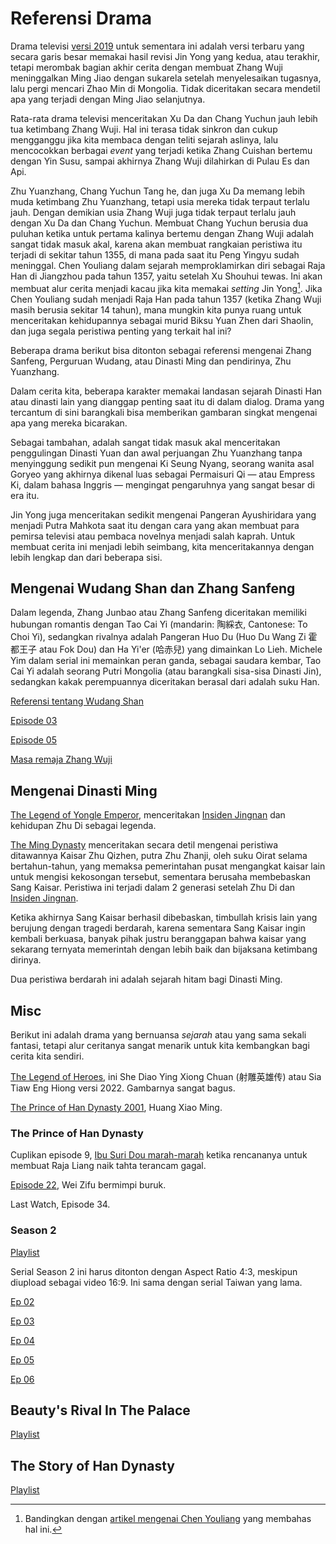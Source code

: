 
# Referensi Drama

Drama televisi [versi 2019](https://en.wikipedia.org/wiki/Heavenly_Sword_and_Dragon_Slaying_Sabre) untuk 
sementara ini adalah versi terbaru yang secara garis besar memakai hasil revisi Jin Yong yang kedua, atau 
terakhir, tetapi merombak bagian akhir cerita dengan membuat Zhang Wuji meninggalkan Ming Jiao dengan sukarela 
setelah menyelesaikan tugasnya, lalu pergi mencari Zhao Min di Mongolia. Tidak diceritakan secara mendetil apa 
yang terjadi dengan Ming Jiao selanjutnya.

Rata-rata drama televisi menceritakan Xu Da dan Chang Yuchun jauh lebih tua ketimbang Zhang Wuji. Hal ini terasa 
tidak sinkron dan cukup mengganggu jika kita membaca dengan teliti sejarah aslinya, lalu mencocokkan berbagai 
_event_ yang terjadi ketika Zhang Cuishan bertemu dengan Yin Susu, sampai akhirnya Zhang Wuji dilahirkan di Pulau Es dan Api.

Zhu Yuanzhang, Chang Yuchun Tang he, dan juga Xu Da memang lebih muda ketimbang Zhu Yuanzhang, tetapi usia mereka 
tidak terpaut terlalu jauh. Dengan demikian usia Zhang Wuji juga tidak terpaut terlalu jauh dengan Xu Da dan Chang Yuchun.
Membuat Chang Yuchun berusia dua puluhan ketika untuk pertama kalinya bertemu dengan Zhang Wuji adalah sangat tidak 
masuk akal, karena akan membuat rangkaian peristiwa itu terjadi di sekitar tahun 1355, di mana pada saat itu 
Peng Yingyu sudah meninggal. Chen Youliang dalam sejarah memproklamirkan diri sebagai Raja Han di Jiangzhou pada 
tahun 1357, yaitu setelah Xu Shouhui tewas. Ini akan membuat alur cerita menjadi kacau jika kita memakai _setting_ 
Jin Yong[^chen-youliang]. Jika Chen Youliang sudah menjadi Raja Han pada tahun 1357 (ketika Zhang Wuji masih berusia 
sekitar 14 tahun), mana mungkin kita punya ruang untuk menceritakan kehidupannya sebagai murid Biksu Yuan Zhen dari 
Shaolin, dan juga segala peristiwa penting yang terkait hal ini?

[^chen-youliang]: Bandingkan dengan [artikel mengenai Chen Youliang](https://en.wikipedia.org/wiki/Chen_Youliang#Biography) yang membahas hal ini.

Beberapa drama berikut bisa ditonton sebagai referensi mengenai Zhang Sanfeng, Perguruan Wudang, atau 
Dinasti Ming dan pendirinya, Zhu Yuanzhang.

Dalam cerita kita, beberapa karakter memakai landasan sejarah Dinasti Han atau dinasti lain yang dianggap 
penting saat itu di dalam dialog. Drama yang tercantum di sini barangkali bisa memberikan gambaran singkat 
mengenai apa yang mereka bicarakan.

Sebagai tambahan, adalah sangat tidak masuk akal menceritakan penggulingan Dinasti Yuan dan awal perjuangan Zhu Yuanzhang 
tanpa menyinggung sedikit pun mengenai Ki Seung Nyang, seorang wanita asal Goryeo yang akhirnya dikenal luas sebagai 
Permaisuri Qi — atau Empress Ki, dalam bahasa Inggris — mengingat pengaruhnya yang sangat besar di era itu.

Jin Yong juga menceritakan sedikit mengenai Pangeran Ayushiridara yang menjadi Putra Mahkota saat itu dengan cara 
yang akan membuat para pemirsa televisi atau pembaca novelnya menjadi salah kaprah. Untuk membuat cerita ini menjadi lebih 
seimbang, kita menceritakannya dengan lebih lengkap dan dari beberapa sisi.

## Mengenai Wudang Shan dan Zhang Sanfeng

Dalam legenda, Zhang Junbao atau Zhang Sanfeng diceritakan memiliki hubungan romantis dengan Tao Cai Yi 
(mandarin: 陶綵衣, Cantonese: To Choi Yi), sedangkan rivalnya adalah Pangeran Huo Du (Huo Du Wang Zi 霍都王子 atau Fok Dou) 
dan Ha Yi'er (哈赤兒) yang dimainkan Lo Lieh. Michele Yim dalam serial ini memainkan peran ganda, sebagai saudara
kembar, Tao Cai Yi adalah seorang Putri Mongolia (atau barangkali sisa-sisa Dinasti Jin), sedangkan kakak 
perempuannya diceritakan berasal dari adalah suku Han.

[Referensi tentang Wudang Shan](https://www.youtube.com/playlist?list=PLRBClVey5BqzoRGByTdPyduiI7PpDzJVz)

[Episode 03](https://www.youtube.com/watch?v=Q5WsMxWHprA&list=PLRBClVey5BqzoRGByTdPyduiI7PpDzJVz&index=3&pp=iAQB)

[Episode 05](https://www.youtube.com/watch?v=AeJther7W7A&list=PLy8WDOJkSFFyiMSj6F1OnuANJbh5RzxBq&index=5)

[Masa remaja Zhang Wuji](https://www.youtube.com/watch?v=Pcmju7FiqCU)


## Mengenai Dinasti Ming

[The Legend of Yongle Emperor](https://www.youtube.com/playlist?list=PLKfjTWVlrjuZQeQZflaf-3-82s-wJkF2w), menceritakan
[Insiden Jingnan](../insiden-jingnan/bab1) dan kehidupan Zhu Di sebagai legenda.

[The Ming Dynasty](https://www.youtube.com/playlist?list=PLAY0EoF0TnKijDVjG1Z4-6uepgTPrSCfo) menceritakan secara detil
mengenai peristiwa ditawannya Kaisar Zhu Qizhen, putra Zhu Zhanji, oleh suku Oirat selama bertahun-tahun, yang memaksa 
pemerintahan pusat mengangkat kaisar lain untuk mengisi kekosongan tersebut, sementara berusaha membebaskan Sang Kaisar.
Peristiwa ini terjadi dalam 2 generasi setelah Zhu Di dan [Insiden Jingnan](../insiden-jingnan/README).

Ketika akhirnya Sang Kaisar berhasil dibebaskan, timbullah krisis lain yang berujung dengan tragedi berdarah, karena
sementara Sang Kaisar ingin kembali berkuasa, banyak pihak justru beranggapan bahwa kaisar yang sekarang ternyata
memerintah dengan lebih baik dan bijaksana ketimbang dirinya.

Dua peristiwa berdarah ini adalah sejarah hitam bagi Dinasti Ming.


## Misc

Berikut ini adalah drama yang bernuansa _sejarah_ atau yang sama sekali fantasi, tetapi alur ceritanya sangat menarik 
untuk kita kembangkan bagi cerita kita sendiri.

[The Legend of Heroes](https://www.youtube.com/playlist?list=PLDuzvnRIfxZpRbS4kjLZ413HRXouqsBL_), 
ini She Diao Ying Xiong Chuan (射雕英雄传) atau Sia Tiaw Eng Hiong versi 2022. Gambarnya sangat bagus.

[The Prince of Han Dynasty 2001](https://www.youtube.com/playlist?list=PLvpAVnYN4lb0njUylfPEqXeEsy6cGyN_u), 
Huang Xiao Ming.


### The Prince of Han Dynasty

Cuplikan episode 9, [Ibu Suri Dou marah-marah](https://youtube.com/clip/UgkxAo8FCljTMq9xuD_QaUdXvxcubp3XUEnn?si=PWTxZAXaApeQCbge) 
ketika rencananya untuk membuat Raja Liang naik tahta terancam gagal.

[Episode 22](https://youtube.com/clip/Ugkxtg4ha_QCkvFeVca-XtTeL2pr4su02S1A?si=XgO045Zsp0OTR1pK), 
Wei Zifu bermimpi buruk.

Last Watch, Episode 34.


### Season 2

[Playlist](https://www.youtube.com/playlist?list=PLvpAVnYN4lb3MdHVUBxKIkbM1Ej9f2l5y)

Serial Season 2 ini harus ditonton dengan Aspect Ratio 4:3, meskipun diupload 
sebagai video 16:9. Ini sama dengan serial Taiwan yang lama.

[Ep 02](https://www.youtube.com/watch?v=GJKN9VfXW0o&list=PLvpAVnYN4lb3MdHVUBxKIkbM1Ej9f2l5y&index=2&pp=iAQB)

[Ep 03](https://www.youtube.com/watch?v=pLjpSm1N8tU&list=PLvpAVnYN4lb3MdHVUBxKIkbM1Ej9f2l5y&index=3&pp=iAQB)

[Ep 04](https://www.youtube.com/watch?v=XnH_GKgGffA&list=PLvpAVnYN4lb3MdHVUBxKIkbM1Ej9f2l5y&index=4&pp=iAQB)

[Ep 05](https://www.youtube.com/watch?v=uPcRtwBdzYE&list=PLvpAVnYN4lb3MdHVUBxKIkbM1Ej9f2l5y&index=5&pp=iAQB)

[Ep 06](https://www.youtube.com/watch?v=Vyv8Yzj772U&list=PLvpAVnYN4lb3MdHVUBxKIkbM1Ej9f2l5y&index=6&pp=iAQB)


## Beauty's Rival In The Palace

[Playlist](https://www.youtube.com/playlist?list=PLHal25i7_w9mbBD7yGjohLL8wYU26CPUL)


## The Story of Han Dynasty

[Playlist](https://www.youtube.com/playlist?list=PLddR2HNpN9bHcqDRCSDO3jBHNXeL0XxFO)





